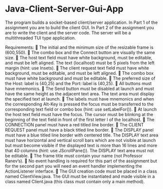 # Java-Client-Server-Gui-App
The program builds a socket-based client/server application. In Part 1 of the assignment you are to build the client GUI. In Part 2 of the assignment you are to write the client and the server code. The server will be a multithreaded TUI type application.


Requirements:
 The initial and the minimum size of the resizable frame is (600,550).
 The combo box and the Connect button are visually the same size.
 The host text field must have white background, must be editable, and must be
left aligned. The text (localhost) must be 5 pixels from the left margin (hint: use
Insets).
 The client request text field must have white background, must be editable, and
must be left aligned.
 The combo box must have white background and must be editable.
 The preferred size of the Host: label is (40,25) and the Port: label is (40,25).
 All buttons must have mnemonics.
 The Send button must be disabled at launch and must have the same height as
the adjacent text area. The text area must display the specified text at launch.
 The labels must have mnemonics and when the corresponding Alt-Key is
pressed the focus must be transferred to the corresponding text field or combo
box (hint: use setLabelFor()).
 At launch the host text field must have the focus. The cursor must be blinking at
the beginning of the text field in front of the first letter l of the localhost.
 The CONNECTION panel must have a red titled line border.
 The CLIENT REQUEST panel must have a black titled line border.
 The DISPLAY panel must have a blue titled line border with centered title. The
DISPLAY text area must have horizontal and vertical scroll bars which are not
visible at launch but must become visible if the displayed text is more than 16
lines and more that 40 columns (hint: use JScrollPane()). The DISPLAY text
area must not be editable.
 The frame title must contain your name (not Professor Ranev’s).
 No event handling is required for this part of the assignment but for the second
part you will need an event handler implementing the ActionListener interface.
 The GUI creation code must be placed in a class named ClientView.java.
The GUI must be instantiated and made visible in a class named Client.java
(this class must contain only a main method).
